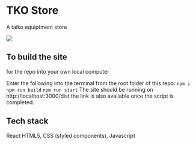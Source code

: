 # TKO Store

A taiko equiptment store

![](https://i.imgur.com/DdfszMB.png)
## To build the site

for the repo into your own local computer

Enter the following into the terminal from the root folder of this repo:
`npm i`
`npm run build`
`npm run start`
The site should be running on http://localhost:3000/dist
the link is also available once the script is completed.

## Tech stack
React
HTML5, CSS (styled components), Javascript
